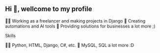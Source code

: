 
## Hi 👋, wellcome to my profile

👨‍💻 Working as a freelancer and making projects in Django
🧭 Creating automations and AI tools
👥 Providing solutions for businesses
a lot more ;)

Skills

👨‍💻 Python, HTML, Django, C#, etc.
💽 MySQL, SQL
a lot more :D
